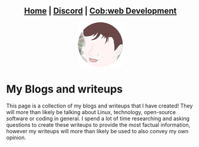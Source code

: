 <head>
    <link rel="shortcut icon" type="image/png" href="/favicon.png">
</head>

<center>
<h2>
<a href="https://whyadamsalt.github.io">Home</a> |
<a href="https://cob-web.xyz/discord/">Discord</a> |
<a href="https://cob-web.xyz">Cob:web Development</a>
</h2>
</center>

<center><img src="/favicon.png"></center>

# My Blogs and writeups

This page is a collection of my blogs and writeups that I have created! They will more than likely be talking about Linux, technology, open-source software or coding in general. I spend a lot of time researching and asking questions to create these writeups to provide the most factual information, however my writeups will more than likely be used to also convey my own opinion.